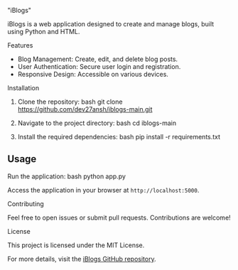 "iBlogs"

iBlogs is a web application designed to create and manage blogs, built using Python and HTML.

Features

- Blog Management: Create, edit, and delete blog posts.
- User Authentication: Secure user login and registration.
- Responsive Design: Accessible on various devices.

Installation

1. Clone the repository:
   bash
   git clone https://github.com/dev27ansh/iblogs-main.git
   
2. Navigate to the project directory:
   bash
   cd iblogs-main
   
3. Install the required dependencies:
   bash
   pip install -r requirements.txt
   

## Usage

Run the application:
bash
python app.py

Access the application in your browser at `http://localhost:5000`.

Contributing

Feel free to open issues or submit pull requests. Contributions are welcome!

License

This project is licensed under the MIT License.

For more details, visit the [iBlogs GitHub repository](https://github.com/dev27ansh/iblogs-main).
